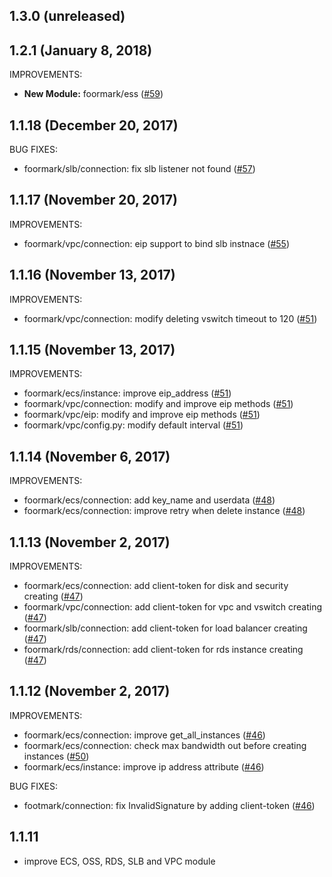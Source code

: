 ## 1.3.0 (unreleased)

## 1.2.1 (January 8, 2018)

IMPROVEMENTS:

  * **New Module:** foormark/ess ([#59](https://github.com/alibaba/footmark/pull/59))


## 1.1.18 (December 20, 2017)

BUG FIXES:

  * foormark/slb/connection: fix slb listener not found ([#57](https://github.com/alibaba/footmark/pull/57))


## 1.1.17 (November 20, 2017)

IMPROVEMENTS:

  * foormark/vpc/connection: eip support to bind slb instnace ([#55](https://github.com/alibaba/footmark/pull/55))


## 1.1.16 (November 13, 2017)

IMPROVEMENTS:

  * foormark/vpc/connection: modify deleting vswitch timeout to 120 ([#51](https://github.com/alibaba/footmark/pull/51))

## 1.1.15 (November 13, 2017)

IMPROVEMENTS:

  * foormark/ecs/instance: improve eip_address ([#51](https://github.com/alibaba/footmark/pull/51))
  * foormark/vpc/connection: modify and improve eip methods ([#51](https://github.com/alibaba/footmark/pull/51))
  * foormark/vpc/eip: modify and improve eip methods ([#51](https://github.com/alibaba/footmark/pull/51))
  * foormark/vpc/config.py: modify default interval ([#51](https://github.com/alibaba/footmark/pull/51))

## 1.1.14 (November 6, 2017)

IMPROVEMENTS:

  * foormark/ecs/connection: add key_name and userdata ([#48](https://github.com/alibaba/footmark/pull/48))
  * foormark/ecs/connection: improve retry when delete instance ([#48](https://github.com/alibaba/footmark/pull/48))


## 1.1.13 (November 2, 2017)

IMPROVEMENTS:

  * foormark/ecs/connection: add client-token for disk and security creating ([#47](https://github.com/alibaba/footmark/pull/47))
  * foormark/vpc/connection: add client-token for vpc and vswitch creating ([#47](https://github.com/alibaba/footmark/pull/47))
  * foormark/slb/connection: add client-token for load balancer creating ([#47](https://github.com/alibaba/footmark/pull/47))
  * foormark/rds/connection: add client-token for rds instance creating ([#47](https://github.com/alibaba/footmark/pull/47))


## 1.1.12 (November 2, 2017)

IMPROVEMENTS:

  * foormark/ecs/connection: improve get_all_instances ([#46](https://github.com/alibaba/footmark/pull/46))
  * foormark/ecs/connection: check max bandwidth out before creating instances ([#50](https://github.com/alibaba/footmark/pull/46))
  * foormark/ecs/instance: improve ip address attribute ([#46](https://github.com/alibaba/footmark/pull/50))

BUG FIXES:

  * footmark/connection: fix InvalidSignature by adding client-token ([#46](https://github.com/alibaba/footmark/pull/46))

## 1.1.11

  * improve ECS, OSS, RDS, SLB and VPC module
